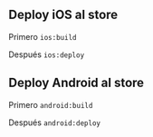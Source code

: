 
## Deploy iOS al store

Primero ``ios:build``

Después ``ios:deploy``


## Deploy Android al store

Primero ``android:build``

Después ``android:deploy``
